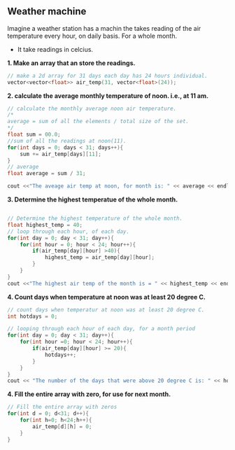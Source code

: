 ## Weather machine

Imagine a weather station has a machin the takes reading of the air temperature every hour, on daily basis. For a whole month. 
- It take readings in celcius.

**1. Make an array that an store the readings.**

```cpp
// make a 2d array for 31 days each day has 24 hours individual.
vector<vector<float>> air_temp(31, vector<float>(24));
```

**2. calculate the average monthly temperature of noon. i.e., at 11 am.**

```cpp
// calculate the monthly average noon air temperature.
/*
average = sum of all the elements / total size of the set.
*/
float sum = 00.0;
//sum of all the readings at noon(11).
for(int days = 0; days < 31; days++){
    sum += air_temp[days][11]; 
}
// average
float average = sum / 31;

cout <<"The aveage air temp at noon, for month is: " << average << endl;
```

**3. Determine the highest temperatue of the whole month.**

```cpp

// Determine the highest temperature of the whole month.
float highest_temp = 40;
// loop through each hour, of each day.
for(int day = 0; day < 31; day++){
    for(int hour = 0; hour < 24; hour++){
        if(air_temp[day][hour] >40){
            highest_temp = air_temp[day][hour];
        }
    }
}
cout <<"The highest air temp of the month is = " << highest_temp << endl;
```

**4. Count days when temperature at noon was at least 20 degree C.**

```cpp
// count days when temperatur at noon was at least 20 degree C.
int hotdays = 0;

// looping through each hour of each day, for a month period
for(int day = 0; day < 31; day++){
    for(int hour =0; hour < 24; hour++){
        if(air_temp[day][hour] >= 20){
            hotdays++;
        }
    }
}
cout << "The number of the days that were above 20 degree C is: " << hotdays << endl;
```

**4. Fill the entire array with zero, for use for next month.**

```cpp
// Fill the entire array with zeros
for(int d = 0; d<31; d++){
    for(int h=0; h<24;h++){
        air_temp[d][h] = 0;
    }
}
```
